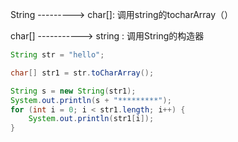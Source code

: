 



String --------->  char[]: 调用string的tocharArray（）



char[] -----------> string : 调用String的构造器

```java
String str = "hello";

char[] str1 = str.toCharArray();

String s = new String(str1);
System.out.println(s + "*********");
for (int i = 0; i < str1.length; i++) {
    System.out.println(str1[i]);
}
```